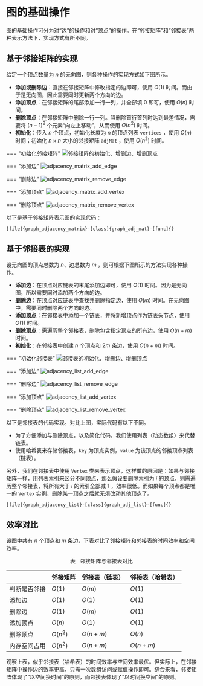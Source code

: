 # 图的基础操作

图的基础操作可分为对“边”的操作和对“顶点”的操作。在“邻接矩阵”和“邻接表”两种表示方法下，实现方式有所不同。

## 基于邻接矩阵的实现

给定一个顶点数量为 $n$ 的无向图，则各种操作的实现方式如下图所示。

- **添加或删除边**：直接在邻接矩阵中修改指定的边即可，使用 $O(1)$ 时间。而由于是无向图，因此需要同时更新两个方向的边。
- **添加顶点**：在邻接矩阵的尾部添加一行一列，并全部填 $0$ 即可，使用 $O(n)$ 时间。
- **删除顶点**：在邻接矩阵中删除一行一列。当删除首行首列时达到最差情况，需要将 $(n-1)^2$ 个元素“向左上移动”，从而使用 $O(n^2)$ 时间。
- **初始化**：传入 $n$ 个顶点，初始化长度为 $n$ 的顶点列表 `vertices` ，使用 $O(n)$ 时间；初始化 $n \times n$ 大小的邻接矩阵 `adjMat` ，使用 $O(n^2)$ 时间。

=== "初始化邻接矩阵"
    ![邻接矩阵的初始化、增删边、增删顶点](https://gitee.com/taoweitao/hello-algo/raw/dev/docs/chapter_graph/graph_operations.assets/adjacency_matrix_step1_initialization.png)

=== "添加边"
    ![adjacency_matrix_add_edge](https://gitee.com/taoweitao/hello-algo/raw/dev/docs/chapter_graph/graph_operations.assets/adjacency_matrix_step2_add_edge.png)

=== "删除边"
    ![adjacency_matrix_remove_edge](https://gitee.com/taoweitao/hello-algo/raw/dev/docs/chapter_graph/graph_operations.assets/adjacency_matrix_step3_remove_edge.png)

=== "添加顶点"
    ![adjacency_matrix_add_vertex](https://gitee.com/taoweitao/hello-algo/raw/dev/docs/chapter_graph/graph_operations.assets/adjacency_matrix_step4_add_vertex.png)

=== "删除顶点"
    ![adjacency_matrix_remove_vertex](https://gitee.com/taoweitao/hello-algo/raw/dev/docs/chapter_graph/graph_operations.assets/adjacency_matrix_step5_remove_vertex.png)

以下是基于邻接矩阵表示图的实现代码：

```src
[file]{graph_adjacency_matrix}-[class]{graph_adj_mat}-[func]{}
```

## 基于邻接表的实现

设无向图的顶点总数为 $n$、边总数为 $m$ ，则可根据下图所示的方法实现各种操作。

- **添加边**：在顶点对应链表的末尾添加边即可，使用 $O(1)$ 时间。因为是无向图，所以需要同时添加两个方向的边。
- **删除边**：在顶点对应链表中查找并删除指定边，使用 $O(m)$ 时间。在无向图中，需要同时删除两个方向的边。
- **添加顶点**：在邻接表中添加一个链表，并将新增顶点作为链表头节点，使用 $O(1)$ 时间。
- **删除顶点**：需遍历整个邻接表，删除包含指定顶点的所有边，使用 $O(n + m)$ 时间。
- **初始化**：在邻接表中创建 $n$ 个顶点和 $2m$ 条边，使用 $O(n + m)$ 时间。

=== "初始化邻接表"
    ![邻接表的初始化、增删边、增删顶点](https://gitee.com/taoweitao/hello-algo/raw/dev/docs/chapter_graph/graph_operations.assets/adjacency_list_step1_initialization.png)

=== "添加边"
    ![adjacency_list_add_edge](https://gitee.com/taoweitao/hello-algo/raw/dev/docs/chapter_graph/graph_operations.assets/adjacency_list_step2_add_edge.png)

=== "删除边"
    ![adjacency_list_remove_edge](https://gitee.com/taoweitao/hello-algo/raw/dev/docs/chapter_graph/graph_operations.assets/adjacency_list_step3_remove_edge.png)

=== "添加顶点"
    ![adjacency_list_add_vertex](https://gitee.com/taoweitao/hello-algo/raw/dev/docs/chapter_graph/graph_operations.assets/adjacency_list_step4_add_vertex.png)

=== "删除顶点"
    ![adjacency_list_remove_vertex](https://gitee.com/taoweitao/hello-algo/raw/dev/docs/chapter_graph/graph_operations.assets/adjacency_list_step5_remove_vertex.png)

以下是邻接表的代码实现。对比上图，实际代码有以下不同。

- 为了方便添加与删除顶点，以及简化代码，我们使用列表（动态数组）来代替链表。
- 使用哈希表来存储邻接表，`key` 为顶点实例，`value` 为该顶点的邻接顶点列表（链表）。

另外，我们在邻接表中使用 `Vertex` 类来表示顶点，这样做的原因是：如果与邻接矩阵一样，用列表索引来区分不同顶点，那么假设要删除索引为 $i$ 的顶点，则需遍历整个邻接表，将所有大于 $i$ 的索引全部减 $1$ ，效率很低。而如果每个顶点都是唯一的 `Vertex` 实例，删除某一顶点之后就无须改动其他顶点了。

```src
[file]{graph_adjacency_list}-[class]{graph_adj_list}-[func]{}
```

## 效率对比

设图中共有 $n$ 个顶点和 $m$ 条边，下表对比了邻接矩阵和邻接表的时间效率和空间效率。

<p align="center"> 表 <id> &nbsp; 邻接矩阵与邻接表对比 </p>

|              | 邻接矩阵 | 邻接表（链表） | 邻接表（哈希表） |
| ------------ | -------- | -------------- | ---------------- |
| 判断是否邻接 | $O(1)$   | $O(m)$         | $O(1)$           |
| 添加边       | $O(1)$   | $O(1)$         | $O(1)$           |
| 删除边       | $O(1)$   | $O(m)$         | $O(1)$           |
| 添加顶点     | $O(n)$   | $O(1)$         | $O(1)$           |
| 删除顶点     | $O(n^2)$ | $O(n + m)$     | $O(n)$           |
| 内存空间占用 | $O(n^2)$ | $O(n + m)$     | $O(n + m)$       |

观察上表，似乎邻接表（哈希表）的时间效率与空间效率最优。但实际上，在邻接矩阵中操作边的效率更高，只需一次数组访问或赋值操作即可。综合来看，邻接矩阵体现了“以空间换时间”的原则，而邻接表体现了“以时间换空间”的原则。
